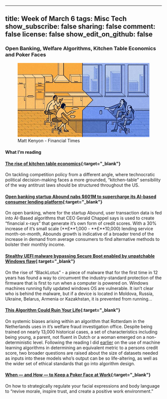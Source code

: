 
---
title: Week of March 6
tags: Misc Tech
show_subscribe: false
sharing: false
comment: false
license: false
show_edit_on_github: false
---

### Open Banking, Welfare Algorithms, Kitchen Table Economics and Poker Faces

<!--more-->

<figure class="post-figure">
  <img src="/assets/img/kitchen-table-economics.jpg" alt="Image Description" class="GCB-img">
  <figcaption>Matt Kenyon - Financial Times</figcaption>
</figure>

#### **What I’m reading**

#### [The rise of kitchen table economics](https://www.ft.com/content/e53e4b14-4653-4b6e-a72f-d50f75e97cb7){:target="_blank"} 

On tackling competition policy from a different angle, where technocratic political decision-making faces a more grounded, “kitchen-table” sensibility of the way antitrust laws should be structured throughout the US. 

#### [Open banking startup Abound nabs $601M to supercharge its AI-based consumer lending platform](https://techcrunch.com/2023/03/06/open-banking-loans-platform-abound-nabs-601m-to-supercharge-its-consumer-lending-business/){:target="_blank"} 

On open banking, where for the startup Abound, user transaction data is fed into AI-Based algorithms that CEO Gerald Chappel says is used to create “financial x-rays” that generate it’s own form of credit scores. With a 30% increase of it’s small scale (**£**1,000 - **£**10,000) lending service month-on-month, Abounds growth is indicative of a broader trend of the increase in demand from average consumers to find alternative methods to bolster their monthly income.

#### [Stealthy UEFI malware bypassing Secure Boot enabled by unpatchable Windows flaw](https://arstechnica.com/information-technology/2023/03/unkillable-uefi-malware-bypassing-secure-boot-enabled-by-unpatchable-windows-flaw/){:target="_blank"} 

On the rise of “BlackLotus” - a piece of malware that for the first time in 12 years has found a way to circumvent the industry-standard protection of the firmware that is first to run when a computer is powered on. Windows machines running fully updated windows OS are vulnerable. It isn’t clear who is behind the malware, but if a device is located in Moldova, Russia, Ukraine, Belarus, Armenia or Kazakhstan, it is prevented from running…

#### [This Algorithm Could Ruin Your Life](https://www.wired.com/story/welfare-algorithms-discrimination/){:target="_blank"} 

On systemic biases arising within an algorithm that Rotterdam in the Netherlands uses in it’s welfare fraud investigation office. Despite being trained on nearly 13,000 historical cases, a set of characteristics including being young, a parent, not fluent in Dutch or a woman emerged on a non-deterministic level. Following the reading I did [earlier](https://techcrunch.com/2023/03/06/open-banking-loans-platform-abound-nabs-601m-to-supercharge-its-consumer-lending-business/) on the use of machine learning algorithms in determining an equivalent metric to a persons credit score, two broader questions are raised about the size of datasets needed as inputs into these models who’s output can be so life-altering, as well as the wider set of ethical standards that go into algorithm design.

#### [When — and How — to Keep a Poker Face at Work](https://hbr.org/2023/03/when-and-how-to-keep-a-poker-face-at-work){:target="_blank"} 

On how to strategically regulate your facial expressions and body language to “revive morale, inspire trust, and create a positive work environment.”
